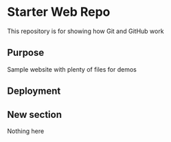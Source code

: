 # Starter Web Repo

This repository is for showing how Git and GitHub work

## Purpose

Sample website with plenty of files for demos

## Deployment

## New section
Nothing here